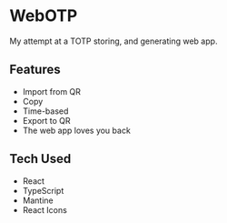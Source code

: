 # WebOTP

My attempt at a TOTP storing, and generating web app.

## Features
- Import from QR
- Copy
- Time-based
- Export to QR
- The web app loves you back

## Tech Used
- React
- TypeScript
- Mantine
- React Icons